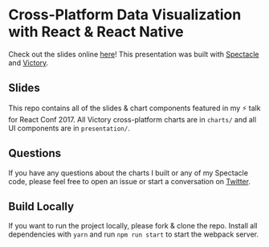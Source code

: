 # Cross-Platform Data Visualization with React & React Native

Check out the slides online [here](https://react-conf-data-viz.surge.sh/#/)! This presentation was built with [Spectacle](https://github.com/FormidableLabs/spectacle) and [Victory](https://github.com/FormidableLabs/victory).

## Slides
This repo contains all of the slides & chart components featured in my ⚡️ talk for React Conf 2017. All Victory cross-platform charts are in `charts/` and all UI components are in `presentation/`.

## Questions
If you have any questions about the charts I built or any of my Spectacle code, please feel free to open an issue or start a conversation on [Twitter](https://twitter.com/peggyrayzis).

## Build Locally

If you want to run the project locally, please fork & clone the repo. Install all dependencies with `yarn` and run `npm run start` to start the webpack server.

